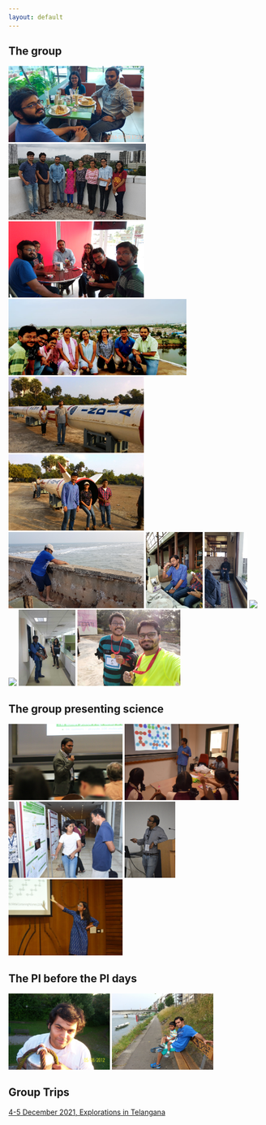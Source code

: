 ```yaml
---
layout: default
---
```

## The group
<img src="assets/img/sandwich.png"  height="150">
<img src="assets/img/transit.png"  height="150">
<img src="assets/img/IMG_20170801_162422.jpg"  height="150">     
<img src="assets/img/IMG-20180707-WA0002.jpg"  height="150">
<img src="assets/img/IMG-20181229-WA0012.jpg"  height="150">
<img src="assets/img/IMG-20181229-WA0014.jpg"  height="150">
<img src="assets/img/20181223_161551.jpg"  height="150">
<img src="assets/img/sab2.jpeg"  height="150">
<img src="assets/img/20190224_161103.jpg"  height="150">
<img src="assets/img/20200222_182353.jpg"  height="150">
<img src="assets/img/kicker.gif"  height="150">
<img src="assets/img/lockdown.jpeg"  height="150">
<img src="assets/img/runnersclub.jpg"  height="150">

<br>

## The group presenting science
<img src="assets/img/IMG_3314.JPG"  height="150">
<img src="assets/img/sab.jpeg"  height="150">
<img src="assets/img/mumbai.jpeg"  height="150">
<img src="assets/img/raghu1.jpg"  height="150">
<img src="assets/img/pra.jpeg"  height="150">

<br>

## The PI before the PI days
<img src="assets/img/100_6520.JPG"  height="150">
<img src="assets/img/20140609_190650.jpg"  height="150">

<br>    

## Group Trips      
[4-5 December 2021, Explorations in Telangana](moldis-group.github.io/trip_2022Dec04)    




